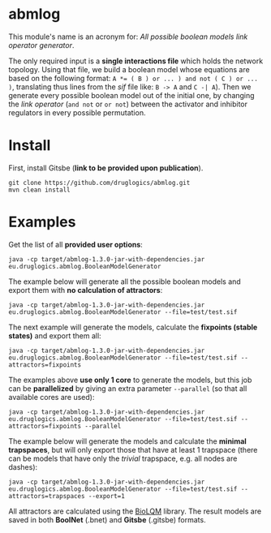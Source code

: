 # abmlog

This module's name is an acronym for: *All possible boolean models link operator generator*.

The only required input is a **single interactions file** which holds the network topology.
Using that file, we build a boolean model whose equations are based on the following format:
`A *= ( B ) or ... ) and not ( C ) or ... )`, translating thus lines from the *sif* file like: `B -> A` and `C -| A`).
Then we generate every possible boolean model out of the initial one, by changing the *link operator* (`and not` or 
`or not`) between the activator and inhibitor regulators in every possible permutation.

# Install

First, install Gitsbe (**link to be provided upon publication**).

```
git clone https://github.com/druglogics/abmlog.git
mvn clean install
```

# Examples

Get the list of all **provided user options**:
```shell script
java -cp target/abmlog-1.3.0-jar-with-dependencies.jar eu.druglogics.abmlog.BooleanModelGenerator
```

The example below will generate all the possible boolean models and export them with **no calculation of attractors**:
```
java -cp target/abmlog-1.3.0-jar-with-dependencies.jar eu.druglogics.abmlog.BooleanModelGenerator --file=test/test.sif
```

The next example will generate the models, calculate the **fixpoints (stable states)** and export them all:
```
java -cp target/abmlog-1.3.0-jar-with-dependencies.jar eu.druglogics.abmlog.BooleanModelGenerator --file=test/test.sif --attractors=fixpoints
```

The examples above **use only 1 core** to generate the models, but this job can be **parallelized** by giving an extra parameter `--parallel` (so that all available cores are used):
```
java -cp target/abmlog-1.3.0-jar-with-dependencies.jar eu.druglogics.abmlog.BooleanModelGenerator --file=test/test.sif --attractors=fixpoints --parallel
```

The example below will generate the models and calculate the **minimal trapspaces**, but will only export those that have at least 1 trapspace (there can be models that have only the *trivial* trapspace, e.g. all nodes are dashes):
```
java -cp target/abmlog-1.3.0-jar-with-dependencies.jar eu.druglogics.abmlog.BooleanModelGenerator --file=test/test.sif --attractors=trapspaces --export=1
```

All attractors are calculated using the [BioLQM](https://github.com/colomoto/bioLQM) library.
The result models are saved in both **BoolNet** (.bnet) and **Gitsbe** (.gitsbe) formats.
